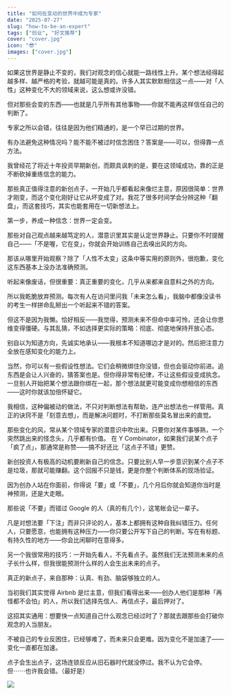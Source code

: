 ```yaml
---
title: "如何在变动的世界中成为专家"
date: "2025-07-27"
slug: "how-to-be-an-expert"
tags: ["创业", "好文推荐"]
cover: "cover.jpg"
icon: "😎"
images: ["cover.jpg"]
---
```

如果这世界是静止不变的，我们对观念的信心就能一路线性上升。某个想法经得起越多样、越严格的考验，就越可能是真的。许多人其实默默相信这一点——对「人性」这种变化不大的领域来说，这么想或许没错。



但对那些会变的东西——也就是几乎所有其他事物——你就不能再这样信任自己的判断了。



专家之所以会错，往往是因为他们精通的，是一个早已过期的世界。



有办法避免这种情况吗？能不能不被过时信念困住？答案是——可以，但得靠一点方法。



我曾经花了将近十年投资早期新创，而颇具讽刺的是，要在这领域成功，靠的正是不断砍掉重练信念的能力。



那些真正值得注意的新创点子，一开始几乎都看起来像烂主意，原因很简单：世界才刚变，而这个变化刚好让它从坏变成了对。我花了很多时间学会分辨这种「翻盘」，而这套技巧，其实也能套用在一切新想法上。



第一步，养成一种信念：世界一定会变。



那些对自己观点越来越笃定的人，潜意识里其实是认定世界静止。只要你不时提醒自己——「不是喔，它在变」，你就会开始训练自己去嗅出风的方向。



那该从哪里开始观察？除了「人性不太变」这条中等实用的原则外，很抱歉，变化这东西基本上没办法准确预测。



听起来像废话，但很重要：真正重要的变化，几乎从来都来自意料之外的方向。



所以我乾脆放弃预测。每次有人在访问里问我「未来怎么看」，我脑中都像没读书的考生一样拼命乱掰出一个听起来不错的答案。



但这不是因为我懒。恰好相反——我觉得，预测未来不但命中率可怜，还会让你思维变得僵硬。与其乱猜，不如选择更实际的策略：彻底、彻底地保持开放心态。



别自以为知道方向，先诚实地承认——我根本不知道哪边才是对的。然后把注意力全放在感知变化的能力上。



当然，你可以有一些假设性想法。它们会稍微绑住你没错，但也会驱动你前进。追东西是会让人兴奋的，猜答案也是。但你得非常有纪律，不让这些假设变成执念。
一旦别人开始把某个想法跟你绑在一起，那个想法就更可能变成你想相信的东西——这时你就该加倍怀疑它。



我相信，这种偏被动的做法，不只对判断想法有帮助，连产出想法也一样管用。真正的诀窍不是「刻意去想」，而是解决问题时，不打断那些莫名冒出来的直觉。



那些变化的风，常从某个领域专家的潜意识中吹出来。只要你对某件事够熟，一个突然跳出来的怪念头，几乎都有价值。
在 Y Combinator，如果我们说某个点子「疯了点」，那通常是称赞——搞不好还比「这点子不错」更赞。



新创投资人有极高的动机要刷新自己的信念。只要比别人早一步意识到某个点子不是垃圾，那就可能赚翻。这个回报不只是钱，更是你整个判断体系的现场验证。



因为创办人站在你面前，你得说「要」或「不要」，几个月后你就会知道你当时是神预测，还是大走眼。



那些说「不要」而错过 Google 的人（真的有几个），这笔帐会记一辈子。



凡是对想法要「下注」而非只评论的人，基本上都拥有这种自我纠错压力。任何人，只要愿意，也能拥有这种压力——你只要公开写下自己的判断。写在有标题、有持久性的地方——你会比闲聊时在意得多。



另一个我很常用的技巧：一开始先看人，不先看点子。虽然我们无法预测未来的点子长什么样，但我很能预测什么样的人会生出未来的点子。



真正的新点子，来自那种：认真、有劲、脑袋够独立的人。



当初我们其实觉得 Airbnb 是烂主意，但我们看得出来——创办人他们是那种「再怪都不会怕」的人，所以我们选择先信人、再信点子，最后押对了。



这招其实通用：想要快一点知道自己什么观念已经过时了？那就去跟那些会打破你观念的人当朋友。



不被自己的专业反困住，已经够难了，而未来只会更难。因为变化不是加速了——变化一直都在加速。



点子会生出点子，这场连锁反应从旧石器时代就没停过。我不认为它会停。
但⋯⋯也许我会错。（最好是）




![](https://prod-files-secure.s3.us-west-2.amazonaws.com/112d0858-5090-4d34-a606-b75eb8d65fd2/46476355-9cf3-4e99-9b7a-3531bc426380/1000202064.png?X-Amz-Algorithm=AWS4-HMAC-SHA256&X-Amz-Content-Sha256=UNSIGNED-PAYLOAD&X-Amz-Credential=ASIAZI2LB466UZYM2MHW%2F20250819%2Fus-west-2%2Fs3%2Faws4_request&X-Amz-Date=20250819T173256Z&X-Amz-Expires=3600&X-Amz-Security-Token=IQoJb3JpZ2luX2VjEHkaCXVzLXdlc3QtMiJIMEYCIQD%2FFMCXWJYl9tVCQJmkAtfaKOChG%2FbSziUPJCUqK2KURwIhAMaW5kABlK7NpRLeCPQmAjUOYa04ennWcSiVIJCun4alKogECML%2F%2F%2F%2F%2F%2F%2F%2F%2F%2FwEQABoMNjM3NDIzMTgzODA1Igx3xR%2BqqyqPoifNWOcq3ANYVycn%2BfJEi0ajwRux5Xm0ErTbDqP8GfFw45fCx7mF5w1fqNdoW2toeJQLmAf%2Ftu1K0bmU4a3d%2BmtB3hYzUK13l1xovFXPJhqPJ8zvI15KuZ%2FUN1xD0SDMm4Pi2P%2Bw8TBLrixDAUenh00BrAqyv%2BATfU43hiyvArt9TO%2By97vXniwaj5FohNt3tB%2FSFQSXqw%2F55wdDy%2FOmm3ny%2FQ4QXbbfeCkEDf37R4kiLcNKpgaM%2Fs1sp2ldON6g3vF%2FMX%2Bapowch%2BLp8Fny2xKxfhrU2aKlD0lX6WLvHrBtz8DuWnpE7kFz9tE3j9jC2sVFjTM2WNvOOL3dqY%2FcGcEsMlRnpfLhEy0c2TqK8eEHgSpciMPMETFvKRzKgoluoy2EZ0A8gzrqtEp4rwZvAJDIQdFWfINYWjz29Q7cFz50srglPJZH2qXZAD18tuv%2FeUxHbkgQ9parkPLIKighTXKpd7gJflkG2zofrtBQRuwo1%2FqWmuJcb5hE27V6Rvs8V%2BJMY3ReizRhtQfIgIulglHNUolLent4K5TFjAHSuxoi%2F73c4ZqVgmVOCwUa2kxbilkBO0%2B3QpGmYsT6TFBtqSM2QRIzwHFgctrAt%2FHrVMM8ebNftGR%2FdKGB2TYzbifAXl%2BPajD%2F1JLFBjqkAY%2FeN%2BFqzJxCrSnOBUtDWdsiG8OUGnuPknYzftVtf5QxA0vcOdNt7CpCO7RiArXmes0v6%2BCiZ7wjPCG0uKJ6wYxcK22TCMLKyhZZ6dMeqYF%2BVkGdV7%2FMK7Z88XY%2BBRvnKRyyoKokYdbSqbWTVtvEpPGcD6s%2FWHxhPjl3e%2FDG%2B8ZUPVs3jhVmrawe9h1SSMaIHTUNXUoYdSH4ioUupAdYwQ3hRjMt&X-Amz-Signature=b5965bafbb08f237c9d370e9c7a6cd91155496a6668d623d0291cc6f2d40adc5&X-Amz-SignedHeaders=host&x-amz-checksum-mode=ENABLED&x-id=GetObject)

